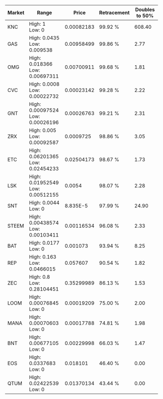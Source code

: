 | Market | Range | Price| Retracement | Doubles to 50% |
| --- | --- | --- | --- | --- |
| KNC | High: 1<br />Low: 0 | 0.00082183 | 99.92 % | 608.40 |
| GAS | High: 0.0435<br />Low: 0.009538 | 0.00958499 | 99.86 % | 2.77 |
| OMG | High: 0.018366<br />Low: 0.00697311 | 0.00700911 | 99.68 % | 1.81 |
| CVC | High: 0.0008<br />Low: 0.00022732 | 0.00023142 | 99.28 % | 2.22 |
| GNT | High: 0.00097524<br />Low: 0.00026196 | 0.00026763 | 99.21 % | 2.31 |
| ZRX | High: 0.005<br />Low: 0.00092587 | 0.0009725 | 98.86 % | 3.05 |
| ETC | High: 0.06201365<br />Low: 0.02454233 | 0.02504173 | 98.67 % | 1.73 |
| LSK | High: 0.01952549<br />Low: 0.00512155 | 0.0054 | 98.07 % | 2.28 |
| SNT | High: 0.0044<br />Low: 0 | 8.835E-5 | 97.99 % | 24.90 |
| STEEM | High: 0.00438574<br />Low: 0.00103411 | 0.00116534 | 96.08 % | 2.33 |
| BAT | High: 0.0177<br />Low: 0 | 0.001073 | 93.94 % | 8.25 |
| REP | High: 0.163<br />Low: 0.0466015 | 0.057607 | 90.54 % | 1.82 |
| ZEC | High: 0.8<br />Low: 0.28104451 | 0.35299989 | 86.13 % | 1.53 |
| LOOM | High: 0.00076845<br />Low: 0 | 0.00019209 | 75.00 % | 2.00 |
| MANA | High: 0.00070603<br />Low: 0 | 0.00017788 | 74.81 % | 1.98 |
| BNT | High: 0.00677105<br />Low: 0 | 0.00229998 | 66.03 % | 1.47 |
| EOS | High: 0.0337683<br />Low: 0 | 0.018101 | 46.40 % | 0.00 |
| QTUM | High: 0.02422539<br />Low: 0 | 0.01370134 | 43.44 % | 0.00 |

